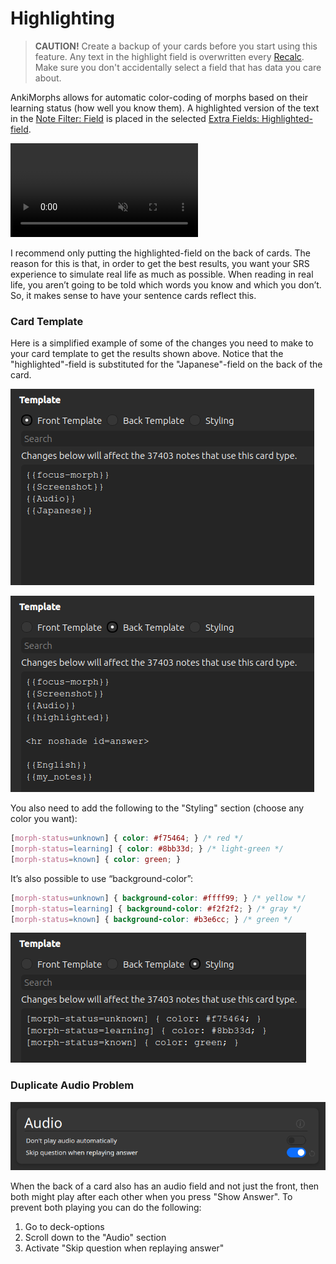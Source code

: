 # Highlighting

> **CAUTION!** Create a backup of your cards before you start using this feature. Any text in the highlight field is
> overwritten every [Recalc](../usage/recalc.md). Make sure you don't accidentally select a
> field that has data you care about.


AnkiMorphs allows for automatic color-coding of morphs based on their learning status (how well you know them). A
highlighted version of the text
in the [Note Filter: Field](../setup/settings/note-filter.md#field) is placed in the
selected [Extra Fields: Highlighted-field](../setup/settings/extra-fields.md#highlighted).

<video autoplay loop muted controls>
    <source src="../../img/highlighting.mp4" type="video/mp4">
</video>

I recommend only putting the highlighted-field on the back of cards. The reason for this is that, in order to get the best
results, you want your SRS experience to simulate real life as much as possible. When reading in real life, you aren’t
going to be told which words you know and which you don’t. So, it makes sense to have your sentence cards reflect this.

### Card Template

Here is a simplified example of some of the changes you need to make to your card template to get the results shown
above. Notice that the "highlighted"-field is substituted for the "Japanese"-field on the back of the card.

![highlight-front-template.png](../../img/highlight-front-template.png)

![highlight-back-template.png](../../img/highlight-back-template.png)

You also need to add the following to the "Styling" section (choose any color you want):

``` css
[morph-status=unknown] { color: #f75464; } /* red */
[morph-status=learning] { color: #8bb33d; } /* light-green */
[morph-status=known] { color: green; }
```

It’s also possible to use “background-color”:

``` css
[morph-status=unknown] { background-color: #ffff99; } /* yellow */
[morph-status=learning] { background-color: #f2f2f2; } /* gray */
[morph-status=known] { background-color: #b3e6cc; } /* green */
```

![styling.png](../../img/styling.png)

### Duplicate Audio Problem

![duplicate-audio.png](../../img/duplicate-audio.png)

When the back of a card also has an audio field and not just the front, then both might play after each other when you
press "Show Answer". To prevent both playing you can do the following:

1. Go to deck-options
2. Scroll down to the "Audio" section
3. Activate "Skip question when replaying answer"